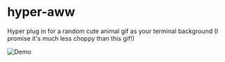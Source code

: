 # hyper-aww
Hyper plug in for a random cute animal gif as your terminal background (I promise it's much less choppy than this gif!)

![Demo](http://i.imgur.com/hh4U4T9.gif)
